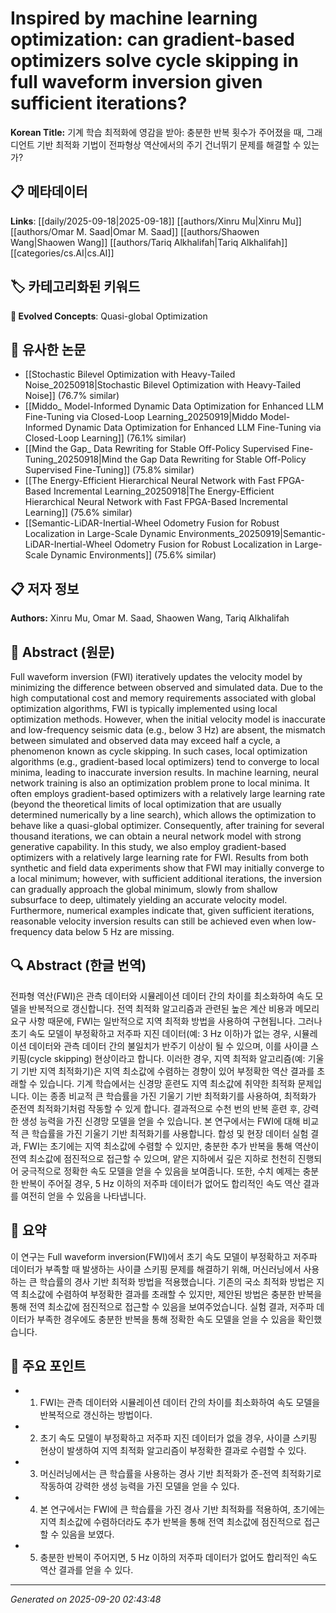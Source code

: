 # Inspired by machine learning optimization: can gradient-based optimizers solve cycle skipping in full waveform inversion given sufficient iterations?

**Korean Title:** 기계 학습 최적화에 영감을 받아: 충분한 반복 횟수가 주어졌을 때, 그래디언트 기반 최적화 기법이 전파형상 역산에서의 주기 건너뛰기 문제를 해결할 수 있는가?

## 📋 메타데이터

**Links**: [[daily/2025-09-18|2025-09-18]] [[authors/Xinru Mu|Xinru Mu]] [[authors/Omar M. Saad|Omar M. Saad]] [[authors/Shaowen Wang|Shaowen Wang]] [[authors/Tariq Alkhalifah|Tariq Alkhalifah]] [[categories/cs.AI|cs.AI]]

## 🏷️ 카테고리화된 키워드
**🚀 Evolved Concepts**: Quasi-global Optimization

## 🔗 유사한 논문
- [[Stochastic Bilevel Optimization with Heavy-Tailed Noise_20250918|Stochastic Bilevel Optimization with Heavy-Tailed Noise]] (76.7% similar)
- [[Middo_ Model-Informed Dynamic Data Optimization for Enhanced LLM Fine-Tuning via Closed-Loop Learning_20250919|Middo Model-Informed Dynamic Data Optimization for Enhanced LLM Fine-Tuning via Closed-Loop Learning]] (76.1% similar)
- [[Mind the Gap_ Data Rewriting for Stable Off-Policy Supervised Fine-Tuning_20250918|Mind the Gap Data Rewriting for Stable Off-Policy Supervised Fine-Tuning]] (75.8% similar)
- [[The Energy-Efficient Hierarchical Neural Network with Fast FPGA-Based Incremental Learning_20250918|The Energy-Efficient Hierarchical Neural Network with Fast FPGA-Based Incremental Learning]] (75.6% similar)
- [[Semantic-LiDAR-Inertial-Wheel Odometry Fusion for Robust Localization in Large-Scale Dynamic Environments_20250919|Semantic-LiDAR-Inertial-Wheel Odometry Fusion for Robust Localization in Large-Scale Dynamic Environments]] (75.6% similar)

## 📋 저자 정보

**Authors:** Xinru Mu, Omar M. Saad, Shaowen Wang, Tariq Alkhalifah

## 📄 Abstract (원문)

Full waveform inversion (FWI) iteratively updates the velocity model by
minimizing the difference between observed and simulated data. Due to the high
computational cost and memory requirements associated with global optimization
algorithms, FWI is typically implemented using local optimization methods.
However, when the initial velocity model is inaccurate and low-frequency
seismic data (e.g., below 3 Hz) are absent, the mismatch between simulated and
observed data may exceed half a cycle, a phenomenon known as cycle skipping. In
such cases, local optimization algorithms (e.g., gradient-based local
optimizers) tend to converge to local minima, leading to inaccurate inversion
results. In machine learning, neural network training is also an optimization
problem prone to local minima. It often employs gradient-based optimizers with
a relatively large learning rate (beyond the theoretical limits of local
optimization that are usually determined numerically by a line search), which
allows the optimization to behave like a quasi-global optimizer. Consequently,
after training for several thousand iterations, we can obtain a neural network
model with strong generative capability. In this study, we also employ
gradient-based optimizers with a relatively large learning rate for FWI.
Results from both synthetic and field data experiments show that FWI may
initially converge to a local minimum; however, with sufficient additional
iterations, the inversion can gradually approach the global minimum, slowly
from shallow subsurface to deep, ultimately yielding an accurate velocity
model. Furthermore, numerical examples indicate that, given sufficient
iterations, reasonable velocity inversion results can still be achieved even
when low-frequency data below 5 Hz are missing.

## 🔍 Abstract (한글 번역)

전파형 역산(FWI)은 관측 데이터와 시뮬레이션 데이터 간의 차이를 최소화하여 속도 모델을 반복적으로 갱신합니다. 전역 최적화 알고리즘과 관련된 높은 계산 비용과 메모리 요구 사항 때문에, FWI는 일반적으로 지역 최적화 방법을 사용하여 구현됩니다. 그러나 초기 속도 모델이 부정확하고 저주파 지진 데이터(예: 3 Hz 이하)가 없는 경우, 시뮬레이션 데이터와 관측 데이터 간의 불일치가 반주기 이상이 될 수 있으며, 이를 사이클 스키핑(cycle skipping) 현상이라고 합니다. 이러한 경우, 지역 최적화 알고리즘(예: 기울기 기반 지역 최적화기)은 지역 최소값에 수렴하는 경향이 있어 부정확한 역산 결과를 초래할 수 있습니다. 기계 학습에서는 신경망 훈련도 지역 최소값에 취약한 최적화 문제입니다. 이는 종종 비교적 큰 학습률을 가진 기울기 기반 최적화기를 사용하여, 최적화가 준전역 최적화기처럼 작동할 수 있게 합니다. 결과적으로 수천 번의 반복 훈련 후, 강력한 생성 능력을 가진 신경망 모델을 얻을 수 있습니다. 본 연구에서는 FWI에 대해 비교적 큰 학습률을 가진 기울기 기반 최적화기를 사용합니다. 합성 및 현장 데이터 실험 결과, FWI는 초기에는 지역 최소값에 수렴할 수 있지만, 충분한 추가 반복을 통해 역산이 전역 최소값에 점진적으로 접근할 수 있으며, 얕은 지하에서 깊은 지하로 천천히 진행되어 궁극적으로 정확한 속도 모델을 얻을 수 있음을 보여줍니다. 또한, 수치 예제는 충분한 반복이 주어질 경우, 5 Hz 이하의 저주파 데이터가 없어도 합리적인 속도 역산 결과를 여전히 얻을 수 있음을 나타냅니다.

## 📝 요약

이 연구는 Full waveform inversion(FWI)에서 초기 속도 모델이 부정확하고 저주파 데이터가 부족할 때 발생하는 사이클 스키핑 문제를 해결하기 위해, 머신러닝에서 사용하는 큰 학습률의 경사 기반 최적화 방법을 적용했습니다. 기존의 국소 최적화 방법은 지역 최소값에 수렴하여 부정확한 결과를 초래할 수 있지만, 제안된 방법은 충분한 반복을 통해 전역 최소값에 점진적으로 접근할 수 있음을 보여주었습니다. 실험 결과, 저주파 데이터가 부족한 경우에도 충분한 반복을 통해 정확한 속도 모델을 얻을 수 있음을 확인했습니다.

## 🎯 주요 포인트

- 1. FWI는 관측 데이터와 시뮬레이션 데이터 간의 차이를 최소화하여 속도 모델을 반복적으로 갱신하는 방법이다.

- 2. 초기 속도 모델이 부정확하고 저주파 지진 데이터가 없을 경우, 사이클 스키핑 현상이 발생하여 지역 최적화 알고리즘이 부정확한 결과로 수렴할 수 있다.

- 3. 머신러닝에서는 큰 학습률을 사용하는 경사 기반 최적화가 준-전역 최적화기로 작동하여 강력한 생성 능력을 가진 모델을 얻을 수 있다.

- 4. 본 연구에서는 FWI에 큰 학습률을 가진 경사 기반 최적화를 적용하여, 초기에는 지역 최소값에 수렴하더라도 추가 반복을 통해 전역 최소값에 점진적으로 접근할 수 있음을 보였다.

- 5. 충분한 반복이 주어지면, 5 Hz 이하의 저주파 데이터가 없어도 합리적인 속도 역산 결과를 얻을 수 있다.

---

*Generated on 2025-09-20 02:43:48*